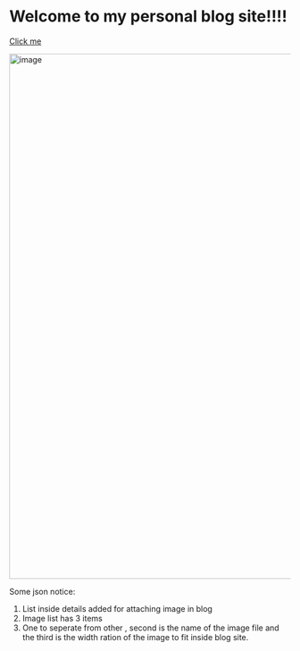# Welcome to my personal blog site!!!!

[Click me](https://hedayet13.github.io)

<img width="941" alt="image" src="https://github.com/user-attachments/assets/8cae5346-2a14-487f-bee0-2200c6b0c186">


Some json notice:

1.  List inside details added for attaching image in blog
2.  Image list has 3 items
3.  One to seperate from other , second is the name of the image file and the third is the width ration of the image to fit inside blog site.
